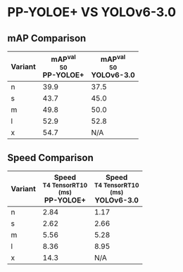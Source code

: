 ---
---

# PP-YOLOE+ VS YOLOv6-3.0

## mAP Comparison

| **Variant** | <center><span style='width: 400px;'>**mAP<sup>val<br>50**<br>**PP-YOLOE+**</span></center> | <center><span style='width: 400px;'>**mAP<sup>val<br>50**<br>**YOLOv6-3.0**</span></center> |
| ----------- | ------------------------------------------------------------------------------------------ | ------------------------------------------------------------------------------------------- |
| n           | 39.9                                                                                       | 37.5                                                                                        |
| s           | 43.7                                                                                       | 45.0                                                                                        |
| m           | 49.8                                                                                       | 50.0                                                                                        |
| l           | 52.9                                                                                       | 52.8                                                                                        |
| x           | 54.7                                                                                       | N/A                                                                                         |

## Speed Comparison

| **Variant** | <center><span style='width: 200px;'>**Speed**<br><sup>T4 TensorRT10<br>(ms)</sup><br>**PP-YOLOE+**</span></center> | <center><span style='width: 200px;'>**Speed**<br><sup>T4 TensorRT10<br>(ms)</sup><br>**YOLOv6-3.0**</span></center> |
| ----------- | ------------------------------------------------------------------------------------------------------------------ | ------------------------------------------------------------------------------------------------------------------- |
| n           | 2.84                                                                                                               | 1.17                                                                                                                |
| s           | 2.62                                                                                                               | 2.66                                                                                                                |
| m           | 5.56                                                                                                               | 5.28                                                                                                                |
| l           | 8.36                                                                                                               | 8.95                                                                                                                |
| x           | 14.3                                                                                                               | N/A                                                                                                                 |
